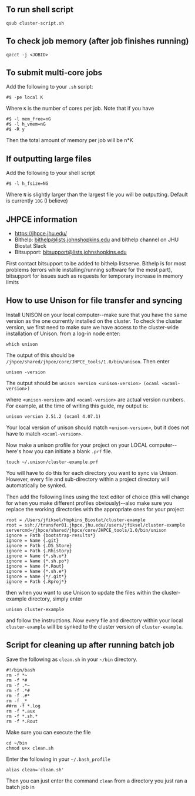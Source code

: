 ## To run shell script

```
qsub cluster-script.sh
```

## To check job memory (after job finishes running)

```
qacct -j <JOBID>
```

## To submit multi-core jobs

Add the following to your `.sh` script:

```
#$ -pe local K
```

Where `K` is the number of cores per job. Note that if you have

```
#$ -l mem_free=nG
#$ -l h_vmem=nG
#$ -R y
```

Then the total amount of memory per job will be n*K

## If outputting large files

Add the following to your shell script

```
#$ -l h_fsize=NG
```

Where `N` is slightly larger than the largest file you will be outputting. Default is currently `10G` (I believe)

## JHPCE information
* https://jhpce.jhu.edu/
* Bithelp: bithelp@lists.johnshopkins.edu and bithelp channel on JHU Biostat Slack
* Bitsupport: bitsupport@lists.johnshopkins.edu

First contact bitsupport to be added to bithelp listserve. Bithelp is for most problems (errors while installing/running software for the most part), bitsupport for issues such as requests for temporary increase in memory limits


## How to use Unison for file transfer and syncing
Install UNISON on your local computer--make sure that you have the same version as the one currently installed on the cluster.
To check the cluster version, we first need to make sure we have access to the cluster-wide installation of Unison. from a log-in node enter:

```
which unison
```

The output of this should be `/jhpce/shared/jhpce/core/JHPCE_tools/1.0/bin/unison`. Then enter

```
unison -version
```

The output should be `unison version <unison-version> (ocaml <ocaml-version>)`

where `<unison-version>` and `<ocaml-version>` are actual version numbers. For example, at the time of writing this guide, my output is:

`unison version 2.51.2 (ocaml 4.07.1)`

Your local version of unison should match `<unison-version>`, but it does not have to match `<ocaml-version>`.


Now make a unison profile for your project on your LOCAL computer--here's how you can initiate a blank `.prf` file. 

```
touch ~/.unison/cluster-example.prf
```
You will have to do this for each directory you want to sync via Unison. However, every file and sub-directory within a project directory will automatically be synked.

Then add the following lines using the text editor of choice (this will change for when you make different profiles obviously)--also make sure you replace the working directories with the appropriate ones for your project

```
root = /Users/jfiksel/Hopkins_Biostat/cluster-example
root = ssh://transfer01.jhpce.jhu.edu//users/jfiksel/cluster-example
servercmd=/jhpce/shared/jhpce/core/JHPCE_tools/1.0/bin/unison
ignore = Path {bootstrap-results*}
ignore = Name {.git}
ignore = Path {.DS_Store}
ignore = Path {.Rhistory}
ignore = Name {*.sh.o*}
ignore = Name {*.sh.po*}
ignore = Name {*.Rout}
ignore = Name {*.sh.e*}
ignore = Name {*/.git*}
ignore = Path {.Rproj*}
```

then when you want to use Unison to update the files within the cluster-example directory, simply enter

```
unison cluster-example
```

and follow the instructions. Now every file and directory within your local `cluster-example` will be synked to the cluster version of `cluster-example`.

## Script for cleaning up after running batch job

Save the following as `clean.sh` in your `~/bin` directory.

```
#!/bin/bash
rm -f *~
rm -f *#
rm -f .*~
rm -f .*#
rm -f .#*
rm -f _*
##rm -f *.log
rm -f *.aux
rm -f *.sh.*
rm -f *.Rout
```

Make sure you can execute the file

```
cd ~/bin
chmod u+x clean.sh
```

Enter the following in your `~/.bash_profile`

```
alias clean='clean.sh'
```

Then you can just enter the command `clean` from a directory you just ran a batch job in
